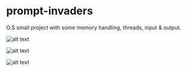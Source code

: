 # prompt-invaders
O.S small project with some memory handling, threads, input &amp; output.

![alt text](https://imgur.com/UlfHVtj)

![alt text](https://imgur.com/blfD21e)

![alt text](https://imgur.com/FfopNy4)

